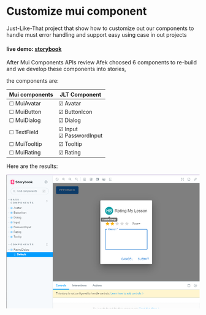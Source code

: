 # Customize mui component
Just-Like-That project that show how to customize out our components to handle must error handling and support easy using case in out projects

#### live demo: [storybook](https://hdriel.github.io/jlt-my-mui-cmp/)  

After Mui Components APIs review Afek choosed 6 components to re-build and we develop these components into stories, 

the components are:

| Mui components    | JLT Component | 
| ----------------  | ------------- | 
| &#9744; MuiAvatar | &#9745; Avatar |
| &#9744; MuiButton | &#9745; ButtonIcon |
| &#9744; MuiDialog | &#9745; Dialog |
| &#9744; TextField | &#9745; Input <br> &#9745; PasswordInput |
| &#9744; MuiTooltip| &#9745; Tooltip |
| &#9744; MuiRating | &#9745; Rating |

Here are the results: 

![storybbok-rating-dialog-component](public/screenshoot.png)